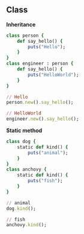 Class
----

__Inheritance__
```ruby
class person {
    def say_hello() {
        puts("Hello");
    }
}
class engineer : person {
    def say_hello() {
        puts("HelloWorld");
    }
}
```
```ruby
// Hello
person.new().say_hello();

// HelloWorld
engineer.new().say_hello();
```

__Static method__
```ruby
class dog {
    static def kind() {
        puts("animal");
    }
}
class anchovy {
    static def kind() {
        puts("fish");
    }
}
```
```ruby
// animal
dog.kind();

// fish
anchovy.kind();
```